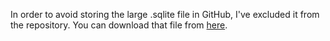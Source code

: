 In order to avoid storing the large .sqlite file in GitHub, I've excluded it from
the repository. You can download that file from [here](https://cdn.cs50.net/2019/fall/psets/7/movies/movies.zip).